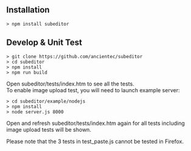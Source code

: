 
## Installation

```shell
> npm install subeditor
```
## Develop & Unit Test

```shell
> git clone https://github.com/ancientec/subeditor
> cd subeditor
> npm install
> npm run build
```
Open subeditor/tests/index.htm to see all the tests.  
To enable image upload test, you will need to launch example server:  

```shell
> cd subeditor/example/nodejs
> npm install
> node server.js 8000
```
Open and refresh subeditor/tests/index.htm again for all tests including image upload tests will be shown.  

Please note that the 3 tests in test_paste.js cannot be tested in Firefox.
